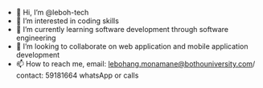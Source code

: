 - 👋 Hi, I’m @leboh-tech
- 👀 I’m interested in coding skills
- 🌱 I’m currently learning software development through software engineering
- 💞️ I’m looking to collaborate on web application and mobile application development
- 📫 How to reach me, email: lebohang.monamane@bothouniversity.com/ contact: 59181664 whatsApp or calls 

<!---
leboh-tech/leboh-tech is a ✨ special ✨ repository because its `README.md` (this file) appears on your GitHub profile.
You can click the Preview link to take a look at your changes.
--->

